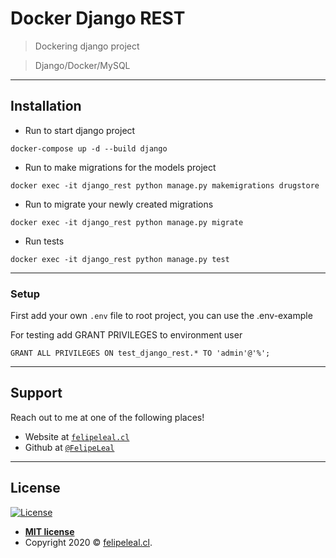 # Docker Django REST

> Dockering django project

> Django/Docker/MySQL

---
## Installation

- Run to start django project

```shell
docker-compose up -d --build django
```
- Run to make migrations for the models project
```shell
docker exec -it django_rest python manage.py makemigrations drugstore
```
- Run to migrate your newly created migrations
```shell
docker exec -it django_rest python manage.py migrate
```
- Run tests
```shell
docker exec -it django_rest python manage.py test
```

---
### Setup
First add your own `.env` file to root project, you can use the .env-example

For testing add GRANT PRIVILEGES to environment user
```
GRANT ALL PRIVILEGES ON test_django_rest.* TO 'admin'@'%';
```

---
## Support
Reach out to me at one of the following places!

- Website at <a href="http://felipeleal.cl" target="_blank">`felipeleal.cl`</a>
- Github at <a href="https://github.com/FelipeLeal/" target="_blank">`@FelipeLeal`</a>

---

## License
[![License](http://img.shields.io/:license-mit-blue.svg?style=flat-square)](http://badges.mit-license.org)

- **[MIT license](http://opensource.org/licenses/mit-license.php)**
- Copyright 2020 © <a href="http://felipeleal.cl" target="_blank">felipeleal.cl</a>.
